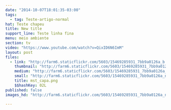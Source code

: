 ```yaml
---
date: "2014-10-07T18:01:35-03:00"
tags:
  - tag: Teste-artigo-normal
hat: Teste chapeu
title: New title
support_line: Teste linha fina
menu: meio ambiente
section: tv
video: "https://www.youtube.com/watch?v=QixID6N6ImM"
layout: post
files:
  - link: "http://farm6.staticflickr.com/5603/15469285931_7bb9a0126a_b.jpg"
    thumbnail: "http://farm6.staticflickr.com/5603/15469285931_7bb9a0126a_t.jpg"
    medium: "http://farm6.staticflickr.com/5603/15469285931_7bb9a0126a_z.jpg"
    small: "http://farm6.staticflickr.com/5603/15469285931_7bb9a0126a_n.jpg"
    title: mst_capa.png
    $$hashKey: 02L
published: false
images_hd: "http://farm6.staticflickr.com/5603/15469285931_7bb9a0126a_n.jpg"

---
```

